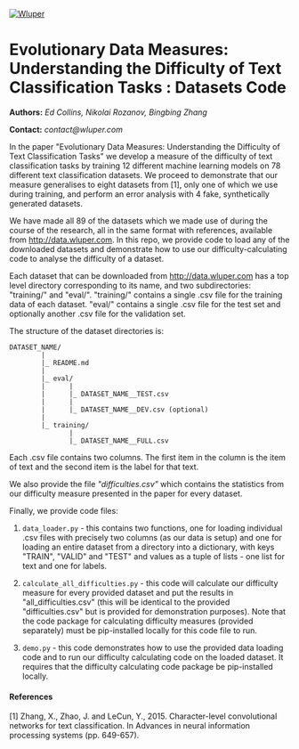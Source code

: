 [![Wluper](https://wluper.com/content/themes/main/static/gfx/wluper-log.png)](https://wluper.com/)     

# Evolutionary Data Measures: Understanding the Difficulty of Text Classification Tasks : Datasets Code

**Authors:** _Ed Collins, Nikolai Rozanov, Bingbing Zhang_

**Contact:** _contact@wluper.com_

In the paper "Evolutionary Data Measures: Understanding the Difficulty of Text Classification Tasks" we develop a 
measure of the difficulty of text classification tasks by training 12 different machine learning models on 78 different 
text classification datasets. We proceed to demonstrate that our measure generalises to eight datasets from [1], only one of which we use during training, and 
perform an error analysis with 4 fake, synthetically generated datasets.

We have made all 89 of the datasets which we made use of during the course of the research, all in the same format with references, available from <http://data.wluper.com>. In this repo, we provide code to load any of the downloaded datasets and demonstrate how to use our difficulty-calculating code to analyse the difficulty of a dataset.

Each dataset that can be downloaded from <http://data.wluper.com> has a top level directory corresponding to its name, and two subdirectories: "training/" and "eval/". 
"training/" contains a single .csv file for the training data of each dataset. "eval/" contains a single .csv file for 
the test set and optionally another .csv file for the validation set.

The structure of the dataset directories is:

```
DATASET_NAME/
        |
        |_ README.md
        |
        |_ eval/
        |      |
        |      |_ DATASET_NAME__TEST.csv
        |      |
        |      |_ DATASET_NAME__DEV.csv (optional)
        |
        |_ training/
               |
               |_ DATASET_NAME__FULL.csv
```

Each .csv file contains two columns. The first item in the column is the item of text and the second item is the label 
for that text.

We also provide the file _"difficulties.csv"_ which contains the statistics from our difficulty measure presented in the
 paper for every dataset.

Finally, we provide code files:

1. `data_loader.py` - this contains two functions, one for loading individual .csv files with precisely two columns 
(as our data is setup) and one for loading an entire dataset from a directory into a dictionary, with keys "TRAIN", 
"VALID" and "TEST" and values as a tuple of lists - one list for text and one for labels.

2. `calculate_all_difficulties.py` - this code will calculate our difficulty measure for every provided dataset and put 
the results in "all_difficulties.csv" (this will be identical to the provided "difficulties.csv" but is provided for 
demonstration purposes). Note that the code package for calculating difficulty measures (provided separately) must be 
pip-installed locally for this code file to run.

3. `demo.py` - this code demonstrates how to use the provided data loading code and to run our difficulty calculating 
code on the loaded dataset. It requires that the difficulty calculating code package be pip-installed locally.


#### References

[1] Zhang, X., Zhao, J. and LeCun, Y., 2015. Character-level convolutional networks for text classification. In Advances
    in neural information processing systems (pp. 649-657).
